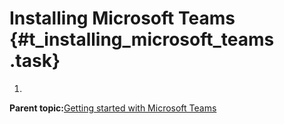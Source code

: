 # Installing Microsoft Teams {#t_installing_microsoft_teams .task}

1.  
**Parent topic:**[Getting started with Microsoft Teams](../Topics/c_getting_started_with_microsoft_teams.md)

